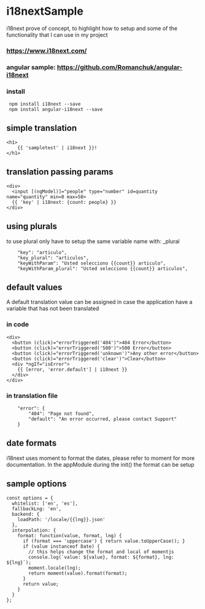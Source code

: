 # i18nextSample
i18next prove of concept, to highlight how to setup and some of the functionality that I can use in my project 
### https://www.i18next.com/
### angular sample: https://github.com/Romanchuk/angular-i18next
### install
```
 npm install i18next --save
 npm install angular-i18next --save
```

## simple translation
```
<h1>
    {{ 'sampletest' | i18next }}!
</h1>
```

## translation passing params
```
<div>
  <input [(ngModel)]="people" type="number" id=quantity name="quantity" min=0 max=50>
  {{ 'key' | i18next: {count: people} }}
</div>
```

## using plurals
to use plural only have to setup the same variable name with: _plural
```
    "key": "articulo",
    "key_plural": "articulos",
    "keyWithParam": "Usted selecciono {{count}} articulo",
    "keyWithParam_plural": "Usted selecciono {{count}} articulos",
```

## default values
A default translation value can be assigned in case the application have a variable that has not been translated
### in code
```
<div>
  <button (click)="errorTriggered('404')">404 Error</button>
  <button (click)="errorTriggered('500')">500 Error</button>
  <button (click)="errorTriggered('unknown')">Any other error</button>
  <button (click)="errorTriggered('clear')">Clear</button>
  <div *ngIf="isError">
    {{ [error, 'error.default'] | i18next }}
  </div>
</div>
```
### in translation file
```
    "error": {
        "404": "Page not found",
        "default": "An error occurred, please contact Support"
    }
```

## date formats
i18next uses moment to format the dates, please refer to moment for more documentation. In the appModule during the init() the format can be setup 

## sample options
```
const options = {
  whitelist: ['en', 'es'],
  fallbackLng: 'en',
  backend: {
    loadPath: '/locale/{{lng}}.json'
  },
  interpolation: {
    format: function(value, format, lng) {
      if (format === 'uppercase') { return value.toUpperCase(); }
      if (value instanceof Date) {
        // this helps change the format and local of momentjs
        console.log(`value: ${value}, format: ${format}, lng: ${lng}`);
        moment.locale(lng);
        return moment(value).format(format);
      }
      return value;
    }
  }
};
```